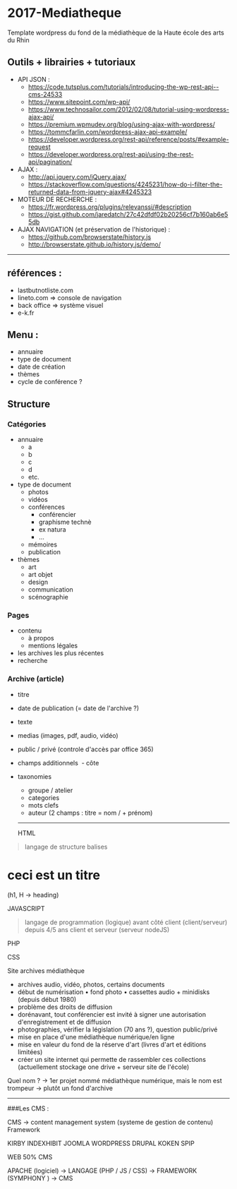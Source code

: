 # 2017-Mediatheque
Template wordpress du fond de la médiathèque de la Haute école des arts du Rhin


## Outils + librairies + tutoriaux

- API JSON : 
  - https://code.tutsplus.com/tutorials/introducing-the-wp-rest-api--cms-24533
  - https://www.sitepoint.com/wp-api/
  - https://www.technosailor.com/2012/02/08/tutorial-using-wordpress-ajax-api/
  - https://premium.wpmudev.org/blog/using-ajax-with-wordpress/
  - https://tommcfarlin.com/wordpress-ajax-api-example/
  - https://developer.wordpress.org/rest-api/reference/posts/#example-request
  - https://developer.wordpress.org/rest-api/using-the-rest-api/pagination/
- AJAX :
  - http://api.jquery.com/jQuery.ajax/
  - https://stackoverflow.com/questions/4245231/how-do-i-filter-the-returned-data-from-jquery-ajax#4245323
- MOTEUR DE RECHERCHE :
  - https://fr.wordpress.org/plugins/relevanssi/#description
  - https://gist.github.com/jaredatch/27c42dfdf02b20256cf7b160ab6e55db
- AJAX NAVIGATION (et préservation de l'historique) :
  - https://github.com/browserstate/history.js
  - http://browserstate.github.io/history.js/demo/


----


## références :
- lastbutnotliste.com
- lineto.com => console de navigation
 - back office => système visuel
- e-k.fr


## Menu :
- annuaire
- type de document
- date de création
- thèmes
- cycle de conférence ?


## Structure

### Catégories

- annuaire
  - a
  - b
  - c
  - d
  - etc.
- type de document
  - photos
  - vidéos
  - conférences
    - conférencier 
    - graphisme technè
    - ex natura
    - …
  - mémoires
  - publication
- thèmes
  - art
  - art objet
  - design
  - communication
  - scénographie
 
### Pages

- contenu
  - à propos
  - mentions légales
- les archives les plus récentes
- recherche

### Archive (article)

- titre
- date de publication (= date de l'archive ?)
- texte
- medias (images, pdf, audio, vidéo)
- public / privé (controle d'accès par office 365)
- champs additionnels 
  - côte
- taxonomies
  - groupe / atelier
  - categories
  - mots clefs
  - auteur (2 champs : titre = nom / + prénom)
  
  ----
  HTML
> langage de structure
> balises

<h1>ceci est un titre</h1> (h1, H -> heading)

JAVASCRIPT
> langage de programmation (logique)
> avant côté client (client/serveur)
> depuis 4/5 ans client et serveur (serveur nodeJS)

PHP

CSS



Site archives médiathèque
- archives audio, vidéo, photos, certains documents
- début de numérisation
	• fond photo
	• cassettes audio + minidisks (depuis début 1980)
- problème des droits de diffusion
- dorénavant, tout conférencier est invité à signer une autorisation d'enregistrement et de diffusion
- photographies, vérifier la législation (70 ans ?), question public/privé
- mise en place d'une médiathèque numérique/en ligne
- mise en valeur du fond de la réserve d'art (livres d'art et éditions limitées)
- créer un site internet qui permette de rassembler ces collections (actuellement stockage one drive + serveur site de l'école)

Quel nom ? -> 1er projet nommé médiathèque numérique, mais le nom est trompeur
-> plutôt un fond d'archive

----

###Les CMS :

CMS -> content management system (systeme de gestion de contenu)
Framework


KIRBY
INDEXHIBIT
JOOMLA
WORDPRESS
DRUPAL
KOKEN
SPIP

WEB 50% CMS

APACHE (logiciel) -> LANGAGE (PHP / JS / CSS) -> FRAMEWORK (SYMPHONY ) -> CMS
